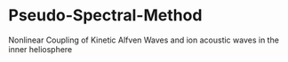 # Pseudo-Spectral-Method
Nonlinear Coupling of Kinetic Alfven Waves and ion acoustic waves in the inner heliosphere
